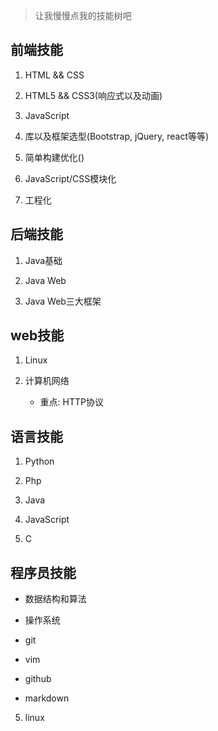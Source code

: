 > 让我慢慢点我的技能树吧

## 前端技能

1. HTML && CSS

2. HTML5 && CSS3(响应式以及动画)

3. JavaScript

4. 库以及框架选型(Bootstrap, jQuery, react等等)

5. 简单构建优化()

6. JavaScript/CSS模块化

7. 工程化

## 后端技能

1. Java基础

2. Java Web

3. Java Web三大框架

## web技能

1. Linux

2. 计算机网络
	* 重点: HTTP协议

## 语言技能

1. Python

2. Php

3. Java

4. JavaScript

5. C

## 程序员技能

* 数据结构和算法

* 操作系统

* git

* vim

* github

* markdown

5. linux
